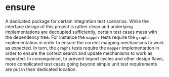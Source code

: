 # ensure

A dedicated package for certain integration test scenarios. While the interface
design of this project is rather clean and underlying implementations are
decoupled sufficiently, certain test cases mess with the dependency tree. For
instance the `mapper` tests require the `graphs` implementation in order to
ensure the correct mapping mechanisms to work as expected. In turn, the `graphs`
tests require the `mapper` implementation in order to ensure the correct search
and update mechanisms to work as expected. In consequence, to prevent import
cycles and other design flaws, more complicated test cases going beyond simple
unit test requirements are put in their dedicated location.